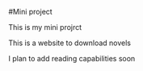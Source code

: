 #Mini project

This is my mini projrct

This is a website to download novels

I plan to add reading capabilities soon
